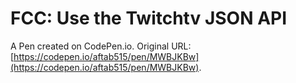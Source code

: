 # FCC: Use the Twitchtv JSON API

A Pen created on CodePen.io. Original URL: [https://codepen.io/aftab515/pen/MWBJKBw](https://codepen.io/aftab515/pen/MWBJKBw).

